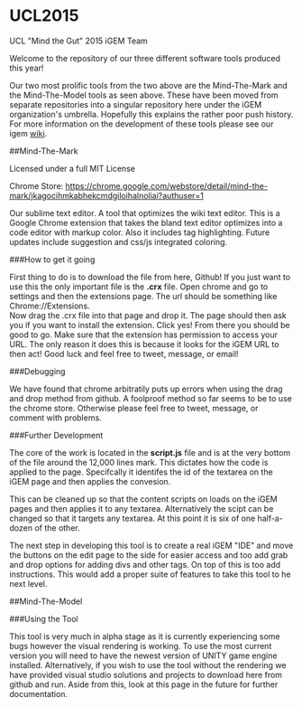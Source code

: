 # UCL2015
UCL "Mind the Gut" 2015 iGEM Team

Welcome to the repository of our three different software tools produced this year!

Our two most prolific tools from the two above are the Mind-The-Mark and the Mind-The-Model tools as seen above. These have been moved from separate repositories into a singular repository here under the iGEM organization's umbrella. Hopefully this explains the rather poor push history. For more information on the development of these tools please see our igem <a href="2015.igem.org/Team:UCL">wiki</a>.

##Mind-The-Mark

Licensed under a full MIT License

Chrome Store: https://chrome.google.com/webstore/detail/mind-the-mark/jkagocihmkabhekcmdgiloihalnoliai?authuser=1

Our sublime text editor. A tool that optimizes the wiki text editor.
This is a Google Chrome extension that takes the bland text editor optimizes into a code editor with markup color.
Also it includes tag highlighting. Future updates include suggestion and css/js integrated coloring.

###How to get it going

First thing to do is to download the file from here, Github! If you just want to use this the only important file is the 
<b>.crx</b> file. Open chrome and go to settings and then the extensions page. The url should be something like Chrome://Extensions. 
<br>
Now drag the .crx file into that page and drop it. The page should then ask you if you want to install the extension. 
Click yes! From there you should be good to go. Make sure that the extension has permission to access your URL. The only reason it does this is because it looks for the iGEM URL to then act! Good luck and feel free to tweet, message, or email!

###Debugging

We have found that chrome arbitratily puts up errors when using the drag and drop method from github. A foolproof method so far seems to be to use the chrome store. Otherwise please feel free to tweet, message, or comment with problems.

###Further Development

The core of the work is located in the <b>script.js</b> file and is at the very bottom of the file around the 12,000 lines mark. This dictates how the code is applied to the page. Specifcally it identifes the id of the textarea on the iGEM page and then applies the convesion.

This can be cleaned up so that the content scripts on loads on the iGEM pages and then applies it to any textarea. Alternatively the scipt can be changed so that it targets any textarea. At this point it is six of one half-a-dozen of the other. 

The next step in developing this tool is to create a real iGEM "IDE" and move the buttons on the edit page to the side for easier access and too add grab and drop options for adding divs and other tags. On top of this is too add instructions. This would add a proper suite of features to take this tool to he next level.

##Mind-The-Model

###Using the Tool

This tool is very much in alpha stage as it is currently experiencing some bugs however the visual rendering is working. To use the most current version you will need to have the newest version of UNITY game engine installed. Alternatively, if you wish to use the tool without the rendering we have provided visual studio solutions and projects to download here from github and run. Aside from this, look at this page in the future for further documentation.
